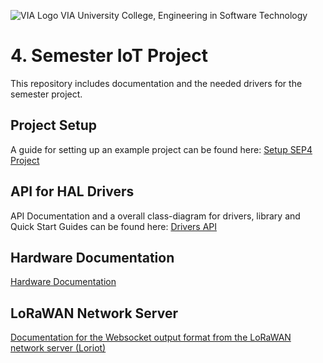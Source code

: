 ![VIA Logo](/docs/resources/logo.png) VIA University College, Engineering in Software Technology

# 4. Semester IoT Project
This repository includes documentation and the needed drivers for the semester project.

## Project Setup
A guide for setting up an example project can be found here: [Setup SEP4 Project](/docs/documentation/Project_Setup/Setup%204.%20Semester%20Project.pdf)

## API for HAL Drivers
API Documentation and a overall class-diagram for drivers, library and Quick Start Guides can be found here: [Drivers API](https://ihavn.github.io/IoT_Semester_project/)

## Hardware Documentation
[Hardware Documentation](HARDWARE-DOC.md)

## LoRaWAN Network Server
[Documentation for the Websocket output format from the LoRaWAN network server (Loriot)](LORA_NETWORK_SERVER.md)

